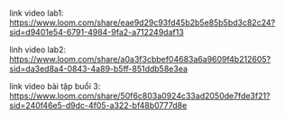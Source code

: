 link video lab1: https://www.loom.com/share/eae9d29c93fd45b2b5e85b5bd3c82c24?sid=d9401e54-6791-4984-9fa2-a712249daf13

linh video lab2: https://www.loom.com/share/a0a3f3cbbef04683a6a9609f4b212605?sid=da3ed8a4-0843-4a89-b5ff-851ddb58e3ea

link video bài tập buổi 3: https://www.loom.com/share/50f6c803a0924c33ad2050de7fde3f21?sid=240f46e5-d9dc-4f05-a322-bf48b0777d8e
